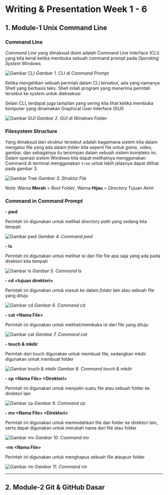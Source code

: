 # Writing & Presentation Week 1 - 6

## 1. Module-1 Unix Command Line

### **Command Line**
*Command Line* yang dimaksud disini adalah Command Line Interface (CLI) yang kita kenal ketika membuka sebuah command prompt pada *Operating System* Windows

![Gambar CLI](./Unix%20Command%20Line/Gambar%20CLI.png)
*Gambar 1. CLI di Command Prompt*

Ketika mengetikan sebuah perintah dalam CLI tersebut, ada yang namanya Shell yang berbasis teks. Shell inilah program yang menerima perintah tersebut ke *system* untuk dieksekusi

Selain CLI, terdapat juga tampilan yang sering kita lihat ketika membuka komputer yang dinamakan Graphical User Interface (GUI) 

![Gambar GUI](./Unix%20Command%20Line/Gambar%20GUI.png)
*Gambar 2. GUI di Windows Folder*


### **Filesystem Structure**

Yang dimaksud dari struktur tersebut adalah bagaimana sistem kita dalam mengatur file yang ada dalam *folder* kita seperti file untuk *game*, video, gambar, dan sebagainya itu tersimpan dalam sebuah sistem kompleks ini. Dalam operasi sistem Windows kita dapat melihatnya menggunakan Command di terminal menggunakan `tree` untuk lebih jelasnya dapat dilihat pada gambar 3.

![Gambar Tree](./Unix%20Command%20Line/Gambar%20Tree.png)
*Gambar 3. Struktur File*

Note: Warna **Merah** = *Root Folder*, Warna **Hijau** = *Directory* Tujuan Akhir


### **Command in Command Prompt**

**- pwd**

Perintah ini digunakan untuk melihat *directory path* yang sedang kita tempati

![Gambar pwd](./Unix%20Command%20Line/Gambar%20PWD.png)
*Gambar 4. Command pwd*

**- ls**

Perintah ini digunakan untuk melihat isi dari file file apa saja yang ada pada direktori kita tempati

![Gambar ls](./Unix%20Command%20Line/Gambar%20ls.png)
*Gambar 5. Command ls*

**- cd \<tujuan direktori>**

Perintah ini digunakan untuk masuk ke dalam *folder* lain atau sebuah file yang dituju

![Gambar cd](./Unix%20Command%20Line/Gambar%20Cd.png)
*Gambar 6. Command cd*

**- cat \<Nama File>**

Perintah ini digunakan untuk melihat/membuka isi dari file yang dituju

![Gambar cat](./Unix%20Command%20Line/Gambar%20Cat.png)
*Gambar 7. Command cat*

**- touch & mkdir**

Perintah dari touch digunakan untuk membuat file, sedangkan mkdir digunakan untuk membuat folder

![Gambar touch & mkdir](./Unix%20Command%20Line/Gambar%20touch%20%26%20mkdir.png)
*Gambar 8. Command touch & mkdir*

**- cp \<Nama File> \<Direktori>**

Perintah ini digunakan untuk menyalin suatu file atau sebuah folder ke direktori lain

![Gambar cp](./Unix%20Command%20Line/Gambar%20Cp.png)
*Gambar 9. Command cp*

**- mv \<Nama File> \<Direktori>**

Perintah ini digunakan untuk memindahkan file dan folder ke direktori lain, serta dapat digunakan untuk merubah nama dari file atau folder

![Gambar mv](./Unix%20Command%20Line/Gambar%20Mv.png)
*Gambar 10. Command mv*

**-rm \<Nama File>**

Perintah ini digunakan untuk menghapus sebuah file ataupun folder

![Gambar rm](./Unix%20Command%20Line/Gambar%20rm.png)
*Gambar 11. Command rm*


---

## 2. Module-2 Git & GitHub Dasar


